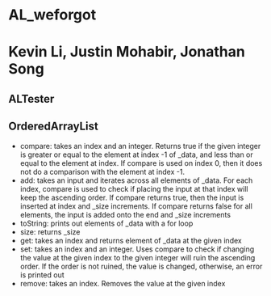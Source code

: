 # AL_weforgot
# Kevin Li, Justin Mohabir, Jonathan Song
## ALTester
## OrderedArrayList
* compare: takes an index and an integer. Returns true if the given integer is greater or equal to the element at index -1 of _data, 
  and less than or equal to the element at index. If compare is used on index 0, then it does not do a comparison with the element at index -1. 
* add: takes an input and iterates across all elements of _data. For each index, compare is used to check if placing the input at that index will 
  keep the ascending order. If compare returns true, then the input is inserted at index and _size increments. If compare returns false for all elements, 
  the input is added onto the end and _size increments
* toString: prints out elements of _data with a for loop
* size: returns _size
* get: takes an index and returns element of _data at the given index
* set: takes an index and an integer. Uses compare to check if changing the value at the given index to the given integer will ruin the ascending order. 
  If the order is not ruined, the value is changed, otherwise, an error is printed out
* remove: takes an index. Removes the value at the given index
